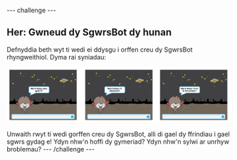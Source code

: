 --- challenge ---
## Her: Gwneud dy SgwrsBot dy hunan
Defnyddia beth wyt ti wedi ei ddysgu i orffen creu dy SgwrsBot rhyngweithiol. Dyma rai syniadau:

![screenshot](images/chatbot-ideas.png)

Unwaith rwyt ti wedi gorffen creu dy SgwrsBot, alli di gael dy ffrindiau i gael sgwrs gydag e! Ydyn nhw'n hoffi dy gymeriad? Ydyn nhw'n sylwi ar unrhyw broblemau?
--- /challenge ---
